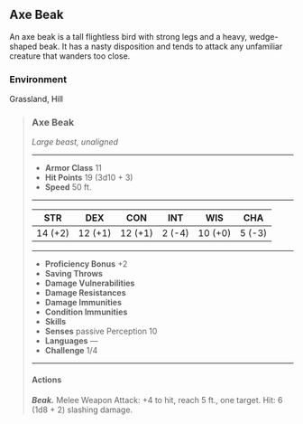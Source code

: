 ## Axe Beak
An axe beak is a tall flightless bird with strong legs and a heavy, wedge-shaped beak. It has a nasty disposition and tends to attack any unfamiliar creature that wanders too close.

### Environment
Grassland, Hill

>### Axe Beak
>*Large beast, unaligned*
>___
>- **Armor Class** 11
>- **Hit Points** 19 (3d10 + 3)
>- **Speed** 50 ft.
>___
>|**STR**|**DEX**|**CON**|**INT**|**WIS**|**CHA**|
>|:---:|:---:|:---:|:---:|:---:|:---:|
>|14 (+2)|12 (+1)|12 (+1)|2 (-4)|10 (+0)|5 (-3)|
>
>___
>- **Proficiency Bonus** +2
>- **Saving Throws** 
>- **Damage Vulnerabilities** 
>- **Damage Resistances** 
>- **Damage Immunities** 
>- **Condition Immunities** 
>- **Skills** 
>- **Senses** passive Perception 10
>- **Languages** —
>- **Challenge** 1/4
>___
>#### Actions
>***Beak.*** Melee Weapon Attack: +4 to hit, reach 5 ft., one target. Hit: 6 (1d8 + 2) slashing damage.
>
